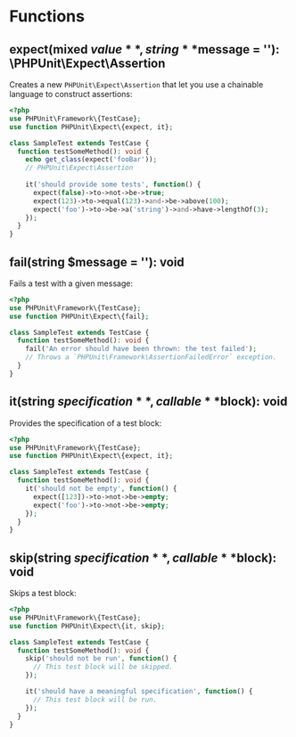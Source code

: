 # Functions

## **expect**(mixed **$value**, string **$message** = ''): \PHPUnit\Expect\Assertion
Creates a new `PHPUnit\Expect\Assertion` that let you use a chainable language to construct assertions:

```php
<?php
use PHPUnit\Framework\{TestCase};
use function PHPUnit\Expect\{expect, it};

class SampleTest extends TestCase {
  function testSomeMethod(): void {
    echo get_class(expect('fooBar'));
    // PHPUnit\Expect\Assertion
    
    it('should provide some tests', function() {
      expect(false)->to->not->be->true;
      expect(123)->to->equal(123)->and->be->above(100);
      expect('foo')->to->be->a('string')->and->have->lengthOf(3);
    });
  }
}
```

## **fail**(string **$message** = ''): void
Fails a test with a given message:

```php
<?php
use PHPUnit\Framework\{TestCase};
use function PHPUnit\Expect\{fail};

class SampleTest extends TestCase {
  function testSomeMethod(): void {
    fail('An error should have been thrown: the test failed');
    // Throws a `PHPUnit\Framework\AssertionFailedError` exception.
  }
}
```

## **it**(string **$specification**, callable **$block**): void
Provides the specification of a test block:

```php
<?php
use PHPUnit\Framework\{TestCase};
use function PHPUnit\Expect\{expect, it};

class SampleTest extends TestCase {
  function testSomeMethod(): void {
    it('should not be empty', function() {
      expect([123])->to->not->be->empty;
      expect('foo')->to->not->be->empty;
    });
  }
}
```

## **skip**(string **$specification**, callable **$block**): void
Skips a test block:

```php
<?php
use PHPUnit\Framework\{TestCase};
use function PHPUnit\Expect\{it, skip};

class SampleTest extends TestCase {
  function testSomeMethod(): void {
    skip('should not be run', function() {
      // This test block will be skipped.
    });

    it('should have a meaningful specification', function() {
      // This test block will be run.
    });
  }
}
```
